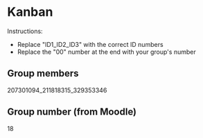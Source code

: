 # Kanban
Instructions: 
* Replace "ID1_ID2_ID3" with the correct ID numbers
* Replace the "00" number at the end with your group's number


## Group members
207301094_211818315_329353346

## Group number (from Moodle)
18
